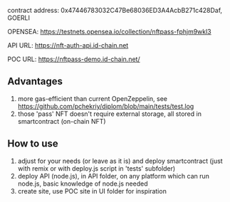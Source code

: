 contract address: 0x47446783032C47Be68036ED3A4AcbB271c428Daf, GOERLI

OPENSEA: https://testnets.opensea.io/collection/nftpass-fphjm9wkl3

API URL: https://nft-auth-api.id-chain.net

POC URL: https://nftpass-demo.id-chain.net/

## Advantages

1. more gas-efficient than current OpenZeppelin, see https://github.com/pchekriy/diplom/blob/main/tests/test.log
2. those 'pass' NFT doesn't require external storage, all stored in smartcontract (on-chain NFT)

## How to use

1. adjust for your needs (or leave as it is) and deploy smartcontract (just with remix or with deploy.js script in 'tests' subfolder)
2. deploy API (node.js), in API folder, on any platform which can run node.js, basic knowledge of node.js needed
3. create site, use POC site in UI folder for inspiration